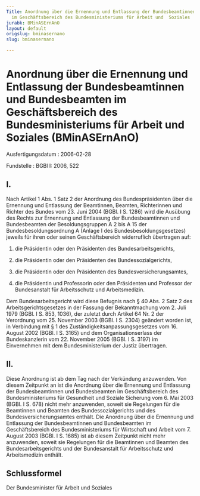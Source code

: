 ```yaml
---
Title: Anordnung über die Ernennung und Entlassung der Bundesbeamtinnen und  Bundesbeamten
  im Geschäftsbereich des Bundesministeriums für Arbeit und  Soziales
jurabk: BMinASErnAnO
layout: default
origslug: bminasernano
slug: bminasernano

---
```


# Anordnung über die Ernennung und Entlassung der Bundesbeamtinnen und  Bundesbeamten im Geschäftsbereich des Bundesministeriums für Arbeit und  Soziales (BMinASErnAnO)

Ausfertigungsdatum
:   2006-02-28

Fundstelle
:   BGBl I: 2006, 522



## I.

Nach Artikel 1 Abs. 1 Satz 2 der Anordnung des Bundespräsidenten über
die Ernennung und Entlassung der Beamtinnen, Beamten, Richterinnen und
Richter des Bundes vom 23. Juni 2004 (BGBl. I S. 1286) wird die
Ausübung des Rechts zur Ernennung und Entlassung der Bundesbeamtinnen
und Bundesbeamten der Besoldungsgruppen A 2 bis A 15 der
Bundesbesoldungsordnung A (Anlage I des Bundesbesoldungsgesetzes)
jeweils für ihren oder seinen Geschäftsbereich widerruflich übertragen
auf:

1.  die Präsidentin oder den Präsidenten des Bundesarbeitsgerichts,


2.  die Präsidentin oder den Präsidenten des Bundessozialgerichts,


3.  die Präsidentin oder den Präsidenten des Bundesversicherungsamtes,


4.  die Präsidentin und Professorin oder den Präsidenten und Professor der
    Bundesanstalt für Arbeitsschutz und Arbeitsmedizin.



Dem Bundesarbeitsgericht wird diese Befugnis nach § 40 Abs. 2 Satz 2
des Arbeitsgerichtsgesetzes in der Fassung der Bekanntmachung vom 2.
Juli 1979 (BGBl. I S. 853, 1036), der zuletzt durch Artikel 64 Nr. 2
der Verordnung vom 25. November 2003 (BGBl. I S. 2304) geändert worden
ist, in Verbindung mit § 1 des Zuständigkeitsanpassungsgesetzes vom
16\. August 2002 (BGBl. I S. 3165) und dem Organisationserlass der
Bundeskanzlerin vom 22. November 2005 (BGBl. I S. 3197) im
Einvernehmen mit dem Bundesministerium der Justiz übertragen.


## II.

Diese Anordnung ist ab dem Tag nach der Verkündung anzuwenden. Von
diesem Zeitpunkt an ist die Anordnung über die Ernennung und
Entlassung der Bundesbeamtinnen und Bundesbeamten im Geschäftsbereich
des Bundesministeriums für Gesundheit und Soziale Sicherung vom 6. Mai
2003 (BGBl. I S. 678) nicht mehr anzuwenden, soweit sie Regelungen für
die Beamtinnen und Beamten des Bundessozialgerichts und des
Bundesversicherungsamtes enthält. Die Anordnung über die Ernennung und
Entlassung der Bundesbeamtinnen und Bundesbeamten im Geschäftsbereich
des Bundesministeriums für Wirtschaft und Arbeit vom 7. August 2003
(BGBl. I S. 1685) ist ab diesem Zeitpunkt nicht mehr anzuwenden,
soweit sie Regelungen für die Beamtinnen und Beamten des
Bundesarbeitsgerichts und der Bundesanstalt für Arbeitsschutz und
Arbeitsmedizin enthält.


## Schlussformel

Der Bundesminister für Arbeit und Soziales

